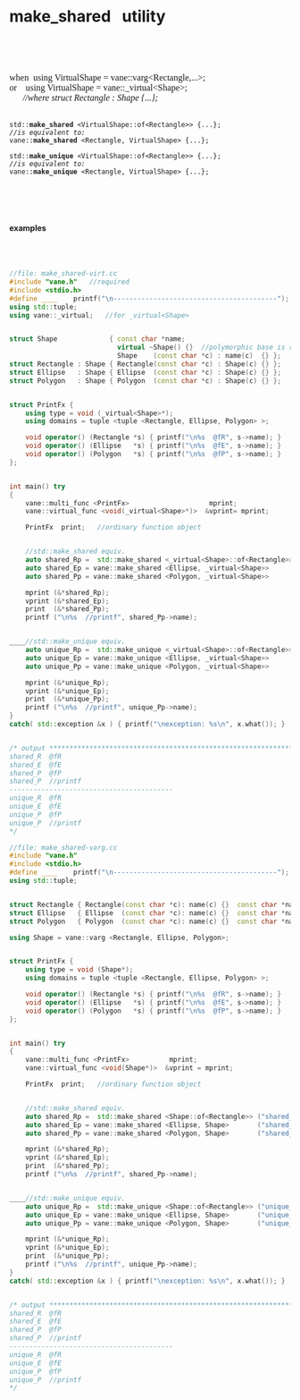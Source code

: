 # make_shared &nbsp; utility
&nbsp;  
&nbsp;  
&nbsp;

<div style='font: 12pt consolas; -white-space:pre'>
when&nbsp;&nbsp;using VirtualShape = vane::varg&lt;Rectangle,...&gt;;<br>
or&nbsp;&nbsp;&nbsp;&nbsp;using VirtualShape = vane::_virtual&lt;Shape&gt;;<br>
&nbsp;&nbsp;&nbsp;&nbsp;&nbsp;&nbsp;<i>//where struct Rectangle : Shape {...};</i><br>
<br>
</div>

<pre><code>std::<b>make_shared</b> &lt;VirtualShape::of&lt;Rectangle&gt;&gt; {...};
<i>//is equivalent to:</i>
vane::<b>make_shared</b> &lt;Rectangle, VirtualShape&gt; {...};
</code></pre>

<pre><code>std::<b>make_unique</b> &lt;VirtualShape::of&lt;Rectangle&gt;&gt; {...};
<i>//is equivalent to:</i>
vane::<b>make_unique</b> &lt;Rectangle, VirtualShape&gt; {...};
</code></pre>



&nbsp;  
&nbsp;  
&nbsp;
#### examples
&nbsp;  
&nbsp;

```c++
//file: make_shared-virt.cc
#include "vane.h"   //required
#include <stdio.h>
#define ____    printf("\n-----------------------------------------");
using std::tuple;
using vane::_virtual;   //for _virtual<Shape>


struct Shape             { const char *name;
                           virtual ~Shape() {}  //polymorphic base is required
                           Shape    (const char *c) : name(c)  {} };
struct Rectangle : Shape { Rectangle(const char *c) : Shape(c) {} };
struct Ellipse   : Shape { Ellipse  (const char *c) : Shape(c) {} };
struct Polygon   : Shape { Polygon  (const char *c) : Shape(c) {} };


struct PrintFx {
    using type = void (_virtual<Shape>*);
    using domains = tuple <tuple <Rectangle, Ellipse, Polygon> >;

    void operator() (Rectangle *s) { printf("\n%s  @fR", s->name); }
    void operator() (Ellipse   *s) { printf("\n%s  @fE", s->name); }
    void operator() (Polygon   *s) { printf("\n%s  @fP", s->name); }
};


int main() try
{
    vane::multi_func <PrintFx>                    mprint;
    vane::virtual_func <void(_virtual<Shape>*)>  &vprint= mprint;

    PrintFx  print;   //ordinary function object


    //std::make_shared equiv.
    auto shared_Rp =  std::make_shared <_virtual<Shape>::of<Rectangle>> ("shared_R");
    auto shared_Ep = vane::make_shared <Ellipse, _virtual<Shape>>       ("shared_E");
    auto shared_Pp = vane::make_shared <Polygon, _virtual<Shape>>       ("shared_P");

    mprint (&*shared_Rp);
    vprint (&*shared_Ep);
    print  (&*shared_Pp);
    printf ("\n%s  //printf", shared_Pp->name);


____//std::make_unique equiv.
    auto unique_Rp =  std::make_unique <_virtual<Shape>::of<Rectangle>> ("unique_R");
    auto unique_Ep = vane::make_unique <Ellipse, _virtual<Shape>>       ("unique_E");
    auto unique_Pp = vane::make_unique <Polygon, _virtual<Shape>>       ("unique_P");

    mprint (&*unique_Rp);
    vprint (&*unique_Ep);
    print  (&*unique_Pp);
    printf ("\n%s  //printf", unique_Pp->name);
}
catch( std::exception &x ) { printf("\nexception: %s\n", x.what()); }


/* output **********************************************************************
shared_R  @fR
shared_E  @fE
shared_P  @fP
shared_P  //printf
-----------------------------------------
unique_R  @fR
unique_E  @fE
unique_P  @fP
unique_P  //printf
*/
```




































```c++
//file: make_shared-varg.cc
#include "vane.h"
#include <stdio.h>
#define ____    printf("\n-----------------------------------------");
using std::tuple;


struct Rectangle { Rectangle(const char *c): name(c) {}  const char *name; };
struct Ellipse   { Ellipse  (const char *c): name(c) {}  const char *name; };
struct Polygon   { Polygon  (const char *c): name(c) {}  const char *name; };

using Shape = vane::varg <Rectangle, Ellipse, Polygon>;


struct PrintFx {
    using type = void (Shape*);
    using domains = tuple <tuple <Rectangle, Ellipse, Polygon> >;

    void operator() (Rectangle *s) { printf("\n%s  @fR", s->name); }
    void operator() (Ellipse   *s) { printf("\n%s  @fE", s->name); }
    void operator() (Polygon   *s) { printf("\n%s  @fP", s->name); }
};


int main() try
{
    vane::multi_func <PrintFx>          mprint;
    vane::virtual_func <void(Shape*)>  &vprint = mprint;

    PrintFx  print;   //ordinary function object


    //std::make_shared equiv.
    auto shared_Rp =  std::make_shared <Shape::of<Rectangle>> ("shared_R");
    auto shared_Ep = vane::make_shared <Ellipse, Shape>       ("shared_E");
    auto shared_Pp = vane::make_shared <Polygon, Shape>       ("shared_P");

    mprint (&*shared_Rp);
    vprint (&*shared_Ep);
    print  (&*shared_Pp);
    printf ("\n%s  //printf", shared_Pp->name);


____//std::make_unique equiv.
    auto unique_Rp =  std::make_unique <Shape::of<Rectangle>> ("unique_R");
    auto unique_Ep = vane::make_unique <Ellipse, Shape>       ("unique_E");
    auto unique_Pp = vane::make_unique <Polygon, Shape>       ("unique_P");

    mprint (&*unique_Rp);
    vprint (&*unique_Ep);
    print  (&*unique_Pp);
    printf ("\n%s  //printf", unique_Pp->name);
}
catch( std::exception &x ) { printf("\nexception: %s\n", x.what()); }


/* output **********************************************************************
shared_R  @fR
shared_E  @fE
shared_P  @fP
shared_P  //printf
-----------------------------------------
unique_R  @fR
unique_E  @fE
unique_P  @fP
unique_P  //printf
*/
```

